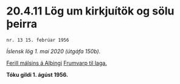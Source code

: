 # 20.4.11 Lög um kirkjuítök og sölu þeirra

`nr. 13 15. febrúar 1956`

_Íslensk lög 1. maí 2020 (útgáfa 150b)._

[Ferill málsins á Alþingi](https://www.althingi.is/thingstorf/thingmalalistar-eftir-thingum/ferill/?ltg=75&mnr=107)
[Frumvarp til laga.](https://www.althingi.is/altext/75/s/pdf/0128.pdf)

**Tóku gildi 1. ágúst 1956.**

